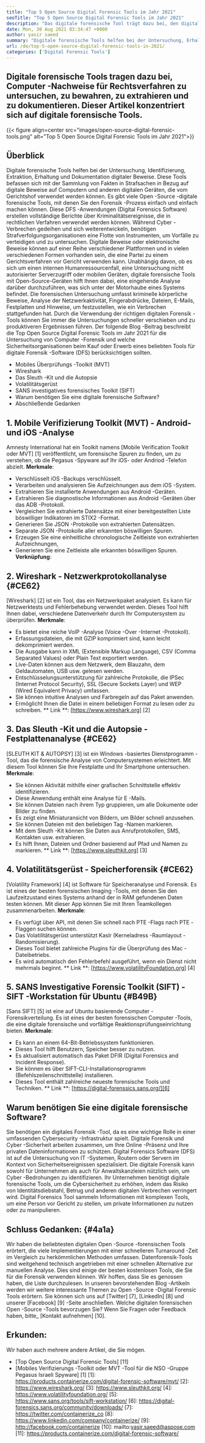```yaml
---
title: "Top 5 Open Source Digital Forensic Tools im Jahr 2021" 
seoTitle: "Top 5 Open Source Digital Forensic Tools im Jahr 2021" 
description: "Das digitale forensische Tool trägt dazu bei, den digitalen forensischen Prozess für rechtliche Verfahren einfach und einfach zu machen. In diesem Artikel werden Open -Source -digitale forensische Tools aufgeführt." 
date: Mon, 30 Aug 2021 03:34:47 +0000
author: yasir saeed
summary: "Digitale forensische Tools helfen bei der Untersuchung, Erhaltung, Extraktion und Dokumentation von Computer -Nachweisen für Rechtsverfahren. Dieser Artikel konzentriert sich auf digitale forensische Tools." 
url: /de/top-5-open-source-digital-forensic-tools-in-2021/
categories: ['Digital Forensic Tools']
---
```


## Digitale forensische Tools tragen dazu bei, Computer -Nachweise für Rechtsverfahren zu untersuchen, zu bewahren, zu extrahieren und zu dokumentieren. Dieser Artikel konzentriert sich auf digitale forensische Tools.

{{< figure align=center src="images/open-source-digital-forensic-tools.png" alt="Top 5 Open Source Digital Forensic Tools im Jahr 2021">}}


## **Überblick**
Digitale forensische Tools helfen bei der Untersuchung, Identifizierung, Extraktion, Erhaltung und Dokumentation digitaler Beweise. Diese Tools befassen sich mit der Sammlung von Fakten in Strafsachen in Bezug auf digitale Beweise auf Computern und anderen digitalen Geräten, die vom Gerichtshof verwendet werden können. Es gibt viele Open -Source -digitale forensische Tools, mit denen Sie den Forensik -Prozess einfach und einfach machen können. Diese DFS -Anwendungen (Digital Forensics Software) erstellen vollständige Berichte über Kriminalitätsereignisse, die in rechtlichen Verfahren verwendet werden können. Während Cyber ​​-Verbrechen gedeihen und sich weiterentwickeln, benötigen Strafverfolgungsorganisationen eine Flotte von Instrumenten, um Vorfälle zu verteidigen und zu untersuchen.
Digitale Beweise oder elektronische Beweise können auf einer Reihe verschiedener Plattformen und in vielen verschiedenen Formen vorhanden sein, die eine Partei zu einem Gerichtsverfahren vor Gericht verwenden kann. Unabhängig davon, ob es sich um einen internen Humanressourcenfall, eine Untersuchung nicht autorisierter Serverzugriff oder mobilen Geräten, digitale forensische Tools mit Open-Source-Geräten hilft Ihnen dabei, eine eingehende Analyse darüber durchzuführen, was sich unter der Motorhaube eines Systems befindet. Die forensischen Untersuchung umfasst kriminelle körperliche Beweise, Analyse der Netzwerkaktivität, Fingerabdrücke, Dateien, E-Mails, Festplatten und Hinweise, um festzustellen, wie ein Verbrechen stattgefunden hat. Durch die Verwendung der richtigen digitalen Forensik -Tools können Sie immer die Untersuchungen schneller verschieben und zu produktiveren Ergebnissen führen.
Der folgende Blog -Beitrag beschreibt die Top Open Source Digital Forensic Tools im Jahr 2021 für die Untersuchung von Computer -Forensik und welche Sicherheitsorganisationen beim Kauf oder Erwerb eines beliebten Tools für digitale Forensik -Software (DFS) berücksichtigen sollten.
  * Mobiles Überprüfungs -Toolkit (MVT)
  * Wireshark
  * Das Sleuth -Kit und die Autopsie
  * Volatilitätsgerüst
  * SANS investigatives forensisches Toolkit (SIFT)
  * Warum benötigen Sie eine digitale forensische Software?
  * Abschließende Gedanken

## 1. Mobile Verifizierung Toolkit (MVT) - Android- und iOS -Analyse
Amnesty International hat ein Toolkit namens [Mobile Verification Toolkit oder MVT] [1] veröffentlicht, um forensische Spuren zu finden, um zu verstehen, ob die Pegasus -Spyware auf Ihr iOS- oder Andriod -Telefon abzielt.
**Merkmale**:
  * Verschlüsselt iOS -Backups verschlüsselt.
  * Verarbeiten und analysieren Sie Aufzeichnungen aus dem iOS -System.
  * Extrahieren Sie installierte Anwendungen aus Android -Geräten.
  * Extrahieren Sie diagnostische Informationen aus Android -Geräten über das ADB -Protokoll.
  * Vergleichen Sie extrahierte Datensätze mit einer bereitgestellten Liste böswilliger Indikatoren im STIX2 -Format.
  * Generieren Sie JSON -Protokolle von extrahierten Datensätzen.
  * Separate JSON -Protokolle aller erkannten böswilligen Spuren.
  * Erzeugen Sie eine einheitliche chronologische Zeitleiste von extrahierten Aufzeichnungen,
  * Generieren Sie eine Zeitleiste alle erkannten böswilligen Spuren.
**Verknüpfung**:

## 2. Wireshark - Netzwerkprotokollanalyse {#CE62}
[Wireshark] [2] ist ein Tool, das ein Netzwerkpaket analysiert. Es kann für Netzwerktests und Fehlerbehebung verwendet werden. Dieses Tool hilft Ihnen dabei, verschiedene Datenverkehr durch Ihr Computersystem zu überprüfen.
**Merkmale**:
  * Es bietet eine reiche VoIP -Analyse (Voice -Over -Internet -Protokoll).
  * Erfassungsdateien, die mit GZIP komprimiert sind, kann leicht dekomprimiert werden.
  * Die Ausgabe kann in XML (Extensible Markup Language), CSV (Comma Separated Values) oder Plain Text exportiert werden.
  * Live-Daten können aus dem Netzwerk, dem Blauzahn, dem Geldautomaten, USB usw. gelesen werden.
  * Entschlüsselungsunterstützung für zahlreiche Protokolle, die IPSec (Internet Protocol Security), SSL (Secure Sockets Layer) und WEP (Wired Equivalent Privacy) umfassen.
  * Sie können intuitive Analysen und Farbregeln auf das Paket anwenden.
  * Ermöglicht Ihnen die Datei in einem beliebigen Format zu lesen oder zu schreiben.
** Link **: [https://www.wireshark.org] [2]

## 3. Das Sleuth -Kit und die Autopsie - Festplattenanalyse {#CE62}
[SLEUTH KIT & AUTOPSY] [3] ist ein Windows -basiertes Dienstprogramm -Tool, das die forensische Analyse von Computersystemen erleichtert. Mit diesem Tool können Sie Ihre Festplatte und Ihr Smartphone untersuchen.
**Merkmale**:
  * Sie können Aktivität mithilfe einer grafischen Schnittstelle effektiv identifizieren.
  * Diese Anwendung enthält eine Analyse für E -Mails.
  * Sie können Dateien nach ihrem Typ gruppieren, um alle Dokumente oder Bilder zu finden.
  * Es zeigt eine Miniaturansicht von Bildern, um Bilder schnell anzusehen.
  * Sie können Dateien mit den beliebigen Tag -Namen markieren.
  * Mit dem Sleuth -Kit können Sie Daten aus Anrufprotokollen, SMS, Kontakten usw. extrahieren.
  * Es hilft Ihnen, Dateien und Ordner basierend auf Pfad und Namen zu markieren.
** Link **: [https://www.sleuthkit.org] [3]

## 4. Volatilitätsgerüst - Speicherforensik {#CE62}
[Volatility Framework] [4] ist Software für Speicheranalyse und Forensik. Es ist eines der besten forensischen Imaging -Tools, mit denen Sie den Laufzeitzustand eines Systems anhand der in RAM gefundenen Daten testen können. Mit dieser App können Sie mit Ihren Teamkollegen zusammenarbeiten.
**Merkmale**:
  * Es verfügt über API, mit denen Sie schnell nach PTE -Flags nach PTE -Flaggen suchen können.
  * Das Volatilitätsgerüst unterstützt Kaslr (Kerneladress -Raumlayout -Randomisierung).
  * Dieses Tool bietet zahlreiche Plugins für die Überprüfung des Mac -Dateibetriebs.
  * Es wird automatisch den Fehlerbefehl ausgeführt, wenn ein Dienst nicht mehrmals beginnt.
** Link **: [https://www.volatilityFoundation.org] [4]

## 5. SANS Investigative Forensic Toolkit (SIFT) - SIFT -Workstation für Ubuntu {#B49B}
[Sans SIFT] [5] ist eine auf Ubuntu basierende Computer -Forensikverteilung. Es ist eines der besten forensischen Computer -Tools, die eine digitale forensische und vorfältige Reaktionsprüfungseinrichtung bieten.
**Merkmale**:
  * Es kann an einem 64-Bit-Betriebssystem funktionieren.
  * Dieses Tool hilft Benutzern, Speicher besser zu nutzen.
  * Es aktualisiert automatisch das Paket DFIR (Digital Forensics and Incident Response).
  * Sie können es über SIFT-CLI-Installationsprogramm (Befehlszeilenschnittstelle) installieren.
  * Dieses Tool enthält zahlreiche neueste forensische Tools und Techniken.
** Link **: [https://digital-forenssics.sans.org/][6]

## Warum benötigen Sie eine digitale forensische Software?
Sie benötigen ein digitales Forensik -Tool, da es eine wichtige Rolle in einer umfassenden Cybersecurity -Infrastruktur spielt. Digitale Forensik und Cyber ​​-Sicherheit arbeiten zusammen, um Ihre Online -Präsenz und Ihre privaten Dateninformationen zu schützen. Digital Forensics Software (DFS) ist auf die Untersuchung von IT -Systemen, Routern oder Servern im Kontext von Sicherheitsereignissen spezialisiert.
Die digitale Forensik kann sowohl für Unternehmen als auch für Anwaltskanzleien nützlich sein, um Cyber ​​-Bedrohungen zu identifizieren. Ihr Unternehmen benötigt digitale forensische Tools, um die Cybersicherheit zu erhöhen, indem das Risiko von Identitätsdiebstahl, Betrug und anderen digitalen Verbrechen verringert wird. Digital Forensics Tool sammeln Informationen mit komplexen Tools, um eine Person vor Gericht zu stellen, um private Informationen zu nutzen oder zu manipulieren.

## Schluss Gedanken: {#4a1a}
Wir haben die beliebtesten digitalen Open -Source -forensischen Tools erörtert, die viele Implementierungen mit einer schnelleren Turnaround -Zeit im Vergleich zu herkömmlichen Methoden umfassen. Datenforensik-Tools sind weitgehend technisch angetrieben mit einer schnellen Alternative zur manuellen Analyse. Dies sind einige der besten kostenlosen Tools, die Sie für die Forensik verwenden können. Wir hoffen, dass Sie es genossen haben, die Liste durchzulesen. In unseren bevorstehenden Blog -Artikeln werden wir weitere interessante Themen zu Open -Source -Digital Forensic Tools erörtern.
Sie können sich uns auf [Twitter] [7], [LinkedIn] [8] und unserer [Facebook] [9] -Seite anschließen. Welche digitalen forensischen Open -Source -Tools bevorzugen Sie? Wenn Sie Fragen oder Feedback haben, bitte_ [Kontakt aufnehmen] [10].

## Erkunden:
Wir haben auch mehrere andere Artikel, die Sie mögen.
  * [Top Open Source Digital Forensic Tools] [11]
  * [Mobiles Verifizierungs -Toolkit oder MVT -Tool für die NSO -Gruppe Pegasus Israeli Spyware] [1]
[1]: https://products.containerize.com/digital-forensic-software/mvt/
[2]: https://www.wireshark.org/
[3]: https://www.sleuthkit.org/
[4]: https://www.volatilityfoundation.org/
[5]: https://www.sans.org/tools/sift-workstation/
[6]: https://digital-forensics.sans.org/community/downloads/
[7]: https://twitter.com/containerize_co
[8]: https://www.linkedin.com/company/containerize/
[9]: http://facebook.com/containerize
[10]: mailto:yasir.saeed@aspose.com
[11]: https://products.containerize.com/digital-forensic-software/

